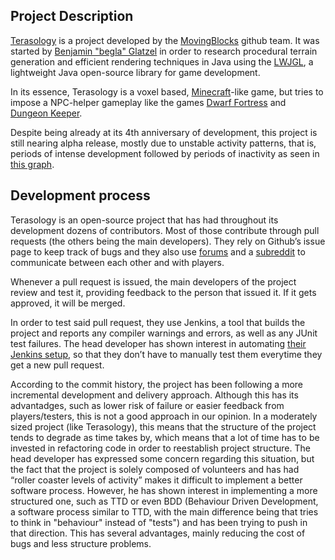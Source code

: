 Project Description
--------

[Terasology](http://terasology.org/) is a project developed by the [MovingBlocks](https://github.com/MovingBlocks) github team. It was started
by [Benjamin "begla" Glatzel](https://github.com/begla) in order to research procedural terrain generation and efficient rendering techniques
in Java using the [LWJGL](http://www.lwjgl.org/), a lightweight Java open-source library for game development.

In its essence, Terasology is a voxel based, [Minecraft](http://www.minecraft.net)-like game, but tries to impose a NPC-helper gameplay like
the games [Dwarf Fortress](http://www.bay12games.com/dwarves) and [Dungeon Keeper](http://en.wikipedia.org/wiki/Dungeon_Keeper).

Despite being already at its 4th anniversary of development, this project is still nearing alpha release, mostly due to unstable activity
patterns, that is, periods of intense development followed by periods of inactivity as seen in
[this graph](https://github.com/MovingBlocks/Terasology/graphs/contributors). 


Development process
--------
Terasology is an open-source project that has had throughout its development dozens of contributors. Most of those contribute through pull
requests (the others being the main developers). They rely on Github’s issue page to keep track of bugs and they also use
[forums](http://forum.terasology.org/) and a [subreddit](https://www.reddit.com/r/terasology) to communicate between each other and with players.

Whenever a pull request is issued, the main developers of the project review and test it, providing feedback to the person that issued it.
If it gets approved, it will be merged.

In order to test said pull request, they use Jenkins, a tool that builds the project and reports any compiler warnings and errors, as well as
any JUnit test failures. The head developer has shown interest in automating [their Jenkins setup](http://jenkins.terasology.org/job/TerasologyPRs/),
so that they don’t have to manually test them everytime they get a new pull request. 

According to the commit history, the project has been following a more incremental development and delivery approach. Although this has its
advantadges, such as lower risk of failure or easier feedback from players/testers, this is not a good approach in our opinion. In a moderately
sized project (like Terasology), this means that the structure of the project tends to degrade as time takes by, which means that a lot of time has
to be invested in refactoring code in order to reestablish project structure. The head developer has expressed some concern regarding this situation,
but the fact that the project is solely composed of volunteers and has had “roller coaster levels of activity” makes it difficult to implement a
better software process. However, he has shown interest in implementing a more structured one, such as TTD or even BDD (Behaviour Driven Development,
a software process similar to TTD, with the main difference being that tries to think in "behaviour" instead of "tests") and has been trying to push
in that direction. This has several advantages, mainly reducing the cost of bugs and less structure problems.
